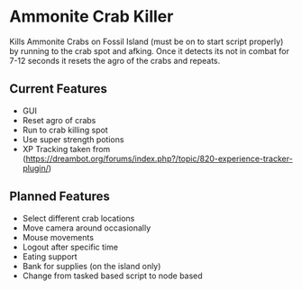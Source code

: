 # Ammonite Crab Killer
Kills Ammonite Crabs on Fossil Island (must be on to start script properly) by running to the crab spot and afking. Once it detects its not in combat for 7-12 seconds it resets the agro of the crabs and repeats.

## Current Features
- GUI
- Reset agro of crabs
- Run to crab killing spot
- Use super strength potions
- XP Tracking taken from (https://dreambot.org/forums/index.php?/topic/820-experience-tracker-plugin/)
## Planned Features
- Select different crab locations
- Move camera around occasionally
- Mouse movements
- Logout after specific time
- Eating support
- Bank for supplies (on the island only)
- Change from tasked based script to node based